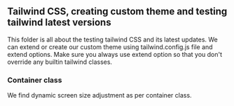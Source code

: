 ## Tailwind CSS, creating custom theme and testing tailwind latest versions
This folder is all about the testing tailwind CSS and its latest updates. We can extend or create our custom theme using tailwind.config.js file and extend options. Make sure you always use extend option so that you don't override any builtin tailwind classes. 
### Container class
We find dynamic screen size adjustment as per container class. 